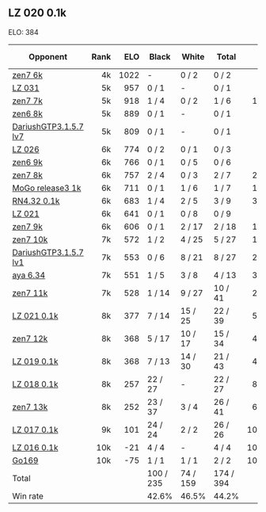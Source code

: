 ## LZ 020 0.1k ##

ELO: 384

Opponent | Rank | ELO | Black | White | Total | Win rate
---------|-----:|----:|-------|-------|-------|-------:
[zen7 6k](zen7%206k.md) | 4k | 1022 | - | 0 / 2 | 0 / 2 | 0.0%
[LZ 031](LZ%20031.md) | 5k | 957 | 0 / 1 | - | 0 / 1 | 0.0%
[zen7 7k](zen7%207k.md) | 5k | 918 | 1 / 4 | 0 / 2 | 1 / 6 | 16.7%
[zen6 8k](zen6%208k.md) | 5k | 889 | 0 / 1 | - | 0 / 1 | 0.0%
[DariushGTP3.1.5.7 lv7](DariushGTP3.1.5.7%20lv7.md) | 5k | 809 | 0 / 1 | - | 0 / 1 | 0.0%
[LZ 026](LZ%20026.md) | 6k | 774 | 0 / 2 | 0 / 1 | 0 / 3 | 0.0%
[zen6 9k](zen6%209k.md) | 6k | 766 | 0 / 1 | 0 / 5 | 0 / 6 | 0.0%
[zen7 8k](zen7%208k.md) | 6k | 757 | 2 / 4 | 0 / 3 | 2 / 7 | 28.6%
[MoGo release3 1k](MoGo%20release3%201k.md) | 6k | 711 | 0 / 1 | 1 / 6 | 1 / 7 | 14.3%
[RN4.32 0.1k](RN4.32%200.1k.md) | 6k | 683 | 1 / 4 | 2 / 5 | 3 / 9 | 33.3%
[LZ 021](LZ%20021.md) | 6k | 641 | 0 / 1 | 0 / 8 | 0 / 9 | 0.0%
[zen7 9k](zen7%209k.md) | 6k | 606 | 0 / 1 | 2 / 17 | 2 / 18 | 11.1%
[zen7 10k](zen7%2010k.md) | 7k | 572 | 1 / 2 | 4 / 25 | 5 / 27 | 18.5%
[DariushGTP3.1.5.7 lv1](DariushGTP3.1.5.7%20lv1.md) | 7k | 553 | 0 / 6 | 8 / 21 | 8 / 27 | 29.6%
[aya 6.34](aya%206.34.md) | 7k | 551 | 1 / 5 | 3 / 8 | 4 / 13 | 30.8%
[zen7 11k](zen7%2011k.md) | 7k | 528 | 1 / 14 | 9 / 27 | 10 / 41 | 24.4%
[LZ 021 0.1k](LZ%20021%200.1k.md) | 8k | 377 | 7 / 14 | 15 / 25 | 22 / 39 | 56.4%
[zen7 12k](zen7%2012k.md) | 8k | 368 | 5 / 17 | 10 / 17 | 15 / 34 | 44.1%
[LZ 019 0.1k](LZ%20019%200.1k.md) | 8k | 368 | 7 / 13 | 14 / 30 | 21 / 43 | 48.8%
[LZ 018 0.1k](LZ%20018%200.1k.md) | 8k | 257 | 22 / 27 | - | 22 / 27 | 81.5%
[zen7 13k](zen7%2013k.md) | 8k | 252 | 23 / 37 | 3 / 4 | 26 / 41 | 63.4%
[LZ 017 0.1k](LZ%20017%200.1k.md) | 9k | 101 | 24 / 24 | 2 / 2 | 26 / 26 | 100.0%
[LZ 016 0.1k](LZ%20016%200.1k.md) | 10k | -21 | 4 / 4 | - | 4 / 4 | 100.0%
[Go169](Go169.md) | 10k | -75 | 1 / 1 | 1 / 1 | 2 / 2 | 100.0%
Total | | | 100 / 235 | 74 / 159 | 174 / 394 | 
Win rate| | | 42.6% | 46.5% | 44.2% | 
